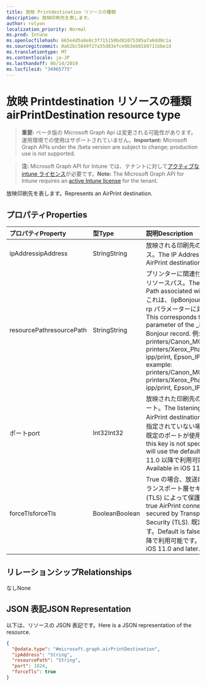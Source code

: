 ```yaml
---
title: 放映 Printdestination リソースの種類
description: 放映印刷先を表します。
author: rolyon
localization_priority: Normal
ms.prod: Intune
ms.openlocfilehash: 665e4d5a8e8c3f715150bd81075385a7a6dd8c1a
ms.sourcegitcommit: 0a62bc5849f27a55d83efce9b3eb01b9711bbe1d
ms.translationtype: MT
ms.contentlocale: ja-JP
ms.lasthandoff: 06/14/2019
ms.locfileid: "34965775"
---
```

# <a name="airprintdestination-resource-type"></a><span data-ttu-id="7cbfc-103">放映 Printdestination リソースの種類</span><span class="sxs-lookup"><span data-stu-id="7cbfc-103">airPrintDestination resource type</span></span>

> <span data-ttu-id="7cbfc-104">**重要:** ベータ版の Microsoft Graph Api は変更される可能性があります。運用環境での使用はサポートされていません。</span><span class="sxs-lookup"><span data-stu-id="7cbfc-104">**Important:** Microsoft Graph APIs under the /beta version are subject to change; production use is not supported.</span></span>

> <span data-ttu-id="7cbfc-105">**注:** Microsoft Graph API for Intune では、テナントに対して[アクティブな intune ライセンス](https://go.microsoft.com/fwlink/?linkid=839381)が必要です。</span><span class="sxs-lookup"><span data-stu-id="7cbfc-105">**Note:** The Microsoft Graph API for Intune requires an [active Intune license](https://go.microsoft.com/fwlink/?linkid=839381) for the tenant.</span></span>

<span data-ttu-id="7cbfc-106">放映印刷先を表します。</span><span class="sxs-lookup"><span data-stu-id="7cbfc-106">Represents an AirPrint destination.</span></span>

## <a name="properties"></a><span data-ttu-id="7cbfc-107">プロパティ</span><span class="sxs-lookup"><span data-stu-id="7cbfc-107">Properties</span></span>
|<span data-ttu-id="7cbfc-108">プロパティ</span><span class="sxs-lookup"><span data-stu-id="7cbfc-108">Property</span></span>|<span data-ttu-id="7cbfc-109">型</span><span class="sxs-lookup"><span data-stu-id="7cbfc-109">Type</span></span>|<span data-ttu-id="7cbfc-110">説明</span><span class="sxs-lookup"><span data-stu-id="7cbfc-110">Description</span></span>|
|:---|:---|:---|
|<span data-ttu-id="7cbfc-111">ipAddress</span><span class="sxs-lookup"><span data-stu-id="7cbfc-111">ipAddress</span></span>|<span data-ttu-id="7cbfc-112">String</span><span class="sxs-lookup"><span data-stu-id="7cbfc-112">String</span></span>|<span data-ttu-id="7cbfc-113">放映される印刷先の IP アドレス。</span><span class="sxs-lookup"><span data-stu-id="7cbfc-113">The IP Address of the AirPrint destination.</span></span>|
|<span data-ttu-id="7cbfc-114">resourcePath</span><span class="sxs-lookup"><span data-stu-id="7cbfc-114">resourcePath</span></span>|<span data-ttu-id="7cbfc-115">String</span><span class="sxs-lookup"><span data-stu-id="7cbfc-115">String</span></span>|<span data-ttu-id="7cbfc-116">プリンターに関連付けられているリソースパス。</span><span class="sxs-lookup"><span data-stu-id="7cbfc-116">The Resource Path associated with the printer.</span></span> <span data-ttu-id="7cbfc-117">これは、(ipBonjour レコードの rp パラメーターに対応します。</span><span class="sxs-lookup"><span data-stu-id="7cbfc-117">This corresponds to the rp parameter of the _ipps.tcp Bonjour record.</span></span> <span data-ttu-id="7cbfc-118">例: printers/Canon_MG5300_series, printers/Xerox_Phaser_7600, ipp/print, Epson_IPP_Printer</span><span class="sxs-lookup"><span data-stu-id="7cbfc-118">For example: printers/Canon_MG5300_series, printers/Xerox_Phaser_7600, ipp/print, Epson_IPP_Printer.</span></span>|
|<span data-ttu-id="7cbfc-119">ポート</span><span class="sxs-lookup"><span data-stu-id="7cbfc-119">port</span></span>|<span data-ttu-id="7cbfc-120">Int32</span><span class="sxs-lookup"><span data-stu-id="7cbfc-120">Int32</span></span>|<span data-ttu-id="7cbfc-121">放映された印刷先のリスニングポート。</span><span class="sxs-lookup"><span data-stu-id="7cbfc-121">The listening port of the AirPrint destination.</span></span> <span data-ttu-id="7cbfc-122">このキーが指定されていない場合、印刷時に既定のポートが使用されます。</span><span class="sxs-lookup"><span data-stu-id="7cbfc-122">If this key is not specified AirPrint will use the default port.</span></span> <span data-ttu-id="7cbfc-123">IOS 11.0 以降で利用可能です。</span><span class="sxs-lookup"><span data-stu-id="7cbfc-123">Available in iOS 11.0 and later.</span></span>|
|<span data-ttu-id="7cbfc-124">forceTls</span><span class="sxs-lookup"><span data-stu-id="7cbfc-124">forceTls</span></span>|<span data-ttu-id="7cbfc-125">Boolean</span><span class="sxs-lookup"><span data-stu-id="7cbfc-125">Boolean</span></span>|<span data-ttu-id="7cbfc-126">True の場合、放送印刷接続はトランスポート層セキュリティ (TLS) によって保護されます。</span><span class="sxs-lookup"><span data-stu-id="7cbfc-126">If true AirPrint connections are secured by Transport Layer Security (TLS).</span></span> <span data-ttu-id="7cbfc-127">既定値は false です。</span><span class="sxs-lookup"><span data-stu-id="7cbfc-127">Default is false.</span></span> <span data-ttu-id="7cbfc-128">IOS 11.0 以降で利用可能です。</span><span class="sxs-lookup"><span data-stu-id="7cbfc-128">Available in iOS 11.0 and later.</span></span>|

## <a name="relationships"></a><span data-ttu-id="7cbfc-129">リレーションシップ</span><span class="sxs-lookup"><span data-stu-id="7cbfc-129">Relationships</span></span>
<span data-ttu-id="7cbfc-130">なし</span><span class="sxs-lookup"><span data-stu-id="7cbfc-130">None</span></span>

## <a name="json-representation"></a><span data-ttu-id="7cbfc-131">JSON 表記</span><span class="sxs-lookup"><span data-stu-id="7cbfc-131">JSON Representation</span></span>
<span data-ttu-id="7cbfc-132">以下は、リソースの JSON 表記です。</span><span class="sxs-lookup"><span data-stu-id="7cbfc-132">Here is a JSON representation of the resource.</span></span>
<!-- {
  "blockType": "resource",
  "@odata.type": "microsoft.graph.airPrintDestination"
}
-->
``` json
{
  "@odata.type": "#microsoft.graph.airPrintDestination",
  "ipAddress": "String",
  "resourcePath": "String",
  "port": 1024,
  "forceTls": true
}
```





